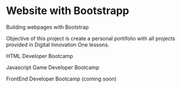 # Website with Bootstrapp

Building webpages with Bootstrap

Objective of this project is create a personal portifolio with all projects provided in Digital Innovation One lessons.

HTML Developer Bootcamp

Javascript Game Developer Bootcamp

FrontEnd Developer Bootcamp (coming soon)
